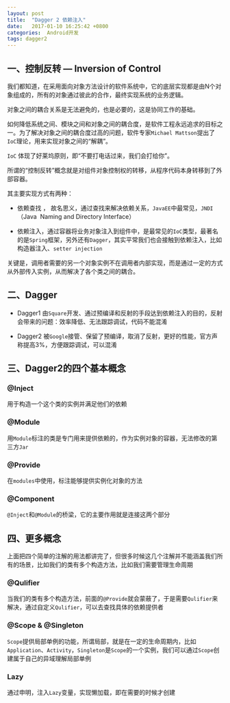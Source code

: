 ```yaml
---
layout: post
title:  "Dagger 2 依赖注入"
date:   2017-01-10 16:25:42 +0800
categories:  Android开发
tags: dagger2
---
```


## 一、控制反转 — Inversion of Control

我们都知道，在采用面向对象方法设计的软件系统中，它的底层实现都是由N个对象组成的，所有的对象通过彼此的合作，最终实现系统的业务逻辑。

对象之间的耦合关系是无法避免的，也是必要的，这是协同工作的基础。

如何降低系统之间、模块之间和对象之间的耦合度，是软件工程永远追求的目标之一。为了解决对象之间的耦合度过高的问题，软件专家`Michael Mattson`提出了`IoC`理论，用来实现对象之间的“解耦”。

`IoC`
体现了好莱坞原则，即“不要打电话过来，我们会打给你”。

所谓的“控制反转”概念就是对组件对象控制权的转移，从程序代码本身转移到了外部容器。

其主要实现方式有两种：

* 依赖查找 ， 故名思义，通过查找来解决依赖关系，`JavaEE`中最常见，`JNDI`（Java  Naming  and Directory Interface）

* 依赖注入，通过容器将业务对象注入到组件中，是最常见的`IoC`类型，最著名的是`Spring`框架，另外还有`Dagger`，其实平常我们也会接触到依赖注入，比如
构造器注入、`setter injection`

关键是，调用者需要的另一个对象实例不在调用者内部实现，而是通过一定的方式从外部传入实例，从而解决了各个类之间的耦合。

## 二、Dagger
* Dagger1
由`Square`开发、通过预编译和反射的手段达到依赖注入的目的，反射会带来的问题：效率降低、无法跟踪调试，代码不能混淆

* Dagger2
被`Google`接管、保留了预编译，取消了反射，更好的性能，官方声称提高3%，方便跟踪调试，可以混淆


## 三、Dagger2的四个基本概念
### @Inject
用于构造一个这个类的实例并满足他们的依赖
### @Module
用`Module`标注的类是专门用来提供依赖的，作为实例对象的容器，无法修改的第三方`Jar`
### @Provide 
在`modules`中使用，标注能够提供实例化对象的方法
### @Component
`@Inject`和`@Module`的桥梁，它的主要作用就是连接这两个部分

## 四、更多概念

上面把四个简单的注解的用法都讲完了，但很多时候这几个注解并不能涵盖我们所有的场景，比如我们的类有多个构造方法，比如我们需要管理生命周期

### @Qulifier
当我们的类有多个构造方法，前面的`@Provide`就会蒙蔽了，于是需要`Qulifier`来解决，通过自定义`Qulifier`，可以去查找具体的依赖提供者
### @Scope & @Singleton
`Scope`提供局部单例的功能，所谓局部，就是在一定的生命周期内，比如`Application`、`Activity`，`Singleton`是`Scope`的一个实例，我们可以通过`Scope`创建属于自己的异域理解局部单例
### Lazy
通过申明，注入`Lazy`变量，实现懒加载，即在需要的时候才创建